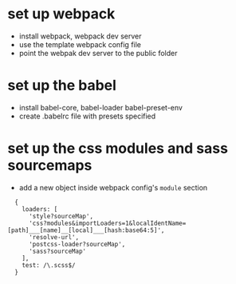 # set up webpack
* install webpack, webpack dev server
* use the template webpack config file
* point the webpak dev server to the public folder

# set up the babel
* install babel-core, babel-loader babel-preset-env
* create .babelrc file with presets specified

# set up the css modules and sass sourcemaps
* add a new object inside webpack config's `module` section

```
  {
    loaders: [
      'style?sourceMap',
      'css?modules&importLoaders=1&localIdentName=[path]___[name]__[local]___[hash:base64:5]',
      'resolve-url',
      'postcss-loader?sourceMap',
      'sass?sourceMap'
    ],
    test: /\.scss$/
  }
```
